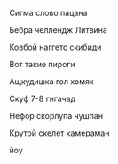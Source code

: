 Сигма слово пацана

Бебра челлендж Литвина



Ковбой наггетс скибиди

Вот такие пироги

Ащкудишка гол хомяк

Скуф 7-8 гигачад

Нефор скорлупа чушпан

Крутой скелет камераман



йоу
